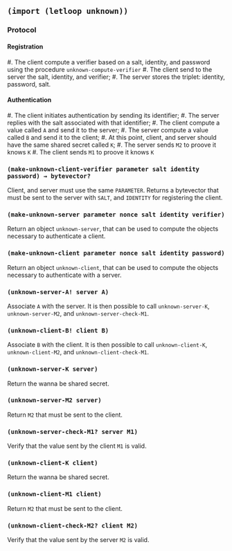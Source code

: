 ## `(import (letloop unknown))`

### Protocol

#### Registration

#. The client compute a verifier based on a salt, identity, and password using the procedure `unknown-compute-verifier`
#. The client send to the server the salt, identity, and verifier;
#. The server stores the triplet: identity, password, salt.

#### Authentication

#. The client initiates authentication by sending its identifier;
#. The server replies with the salt associated with that identifier;
#. The client compute a value called `A` and send it to the server;
#. The server compute a value called `B` and send it to the client;
#. At this point, client, and server should have the same shared secret called `K`;
#. The server sends `M2` to proove it knows `K`
#. The client sends `M1` to proove it knows `K`

### `(make-unknown-client-verifier parameter salt identity password) → bytevector?`

Client, and server must use the same `PARAMETER`. Returns a bytevector
that must be sent to the server with `SALT`, and `IDENTITY` for
registering the client.

### `(make-unknown-server parameter nonce salt identity verifier)`

Return an object `unknown-server`, that can be used to compute the
objects necessary to authenticate a client.

### `(make-unknown-client parameter nonce salt identity password)`

Return an object `unknown-client`, that can be used to compute the
objects necessary to authenticate with a server.

### `(unknown-server-A! server A)`

Associate `A` with the server. It is then possible to call
`unknown-server-K`, `unknown-server-M2`, and
`unknown-server-check-M1`.

### `(unknown-client-B! client B)`

Associate `B` with the client. It is then possible to call
`unknown-client-K`, `unknown-client-M2`, and
`unknown-client-check-M1`.

### `(unknown-server-K server)`

Return the wanna be shared secret.

### `(unknown-server-M2 server)`

Return `M2` that must be sent to the client.

### `(unknown-server-check-M1? server M1)`

Verify that the value sent by the client `M1` is valid.

### `(unknown-client-K client)`

Return the wanna be shared secret.

### `(unknown-client-M1 client)`

Return `M2` that must be sent to the client.

### `(unknown-client-check-M2? client M2)`

Verify that the value sent by the server `M2` is valid.
